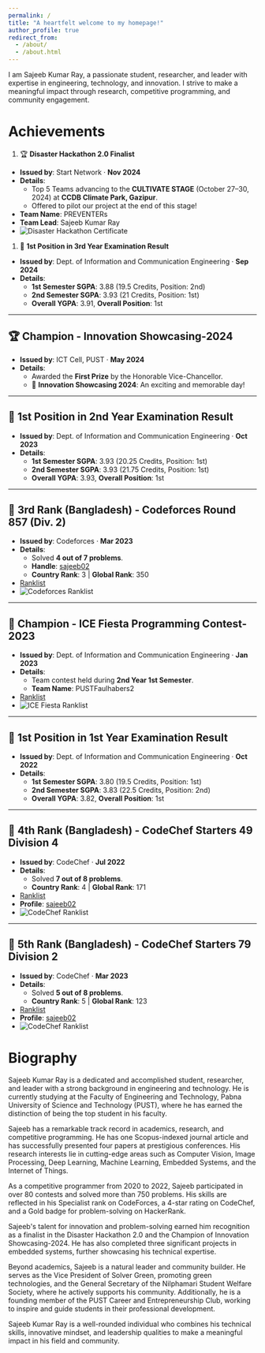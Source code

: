 ```yaml
---
permalink: /
title: "A heartfelt welcome to my homepage!"
author_profile: true
redirect_from: 
  - /about/
  - /about.html
---
```


I am Sajeeb Kumar Ray, a passionate student, researcher, and leader with expertise in engineering, technology, and innovation. I strive to make a meaningful impact through research, competitive programming, and community engagement.


Achievements
======

1. 🏆 **Disaster Hackathon 2.0 Finalist**
- **Issued by**: Start Network · **Nov 2024**
- **Details**:  
  - Top 5 Teams advancing to the **CULTIVATE STAGE** (October 27–30, 2024) at **CCDB Climate Park, Gazipur**.  
  - Offered to pilot our project at the end of this stage!  
- **Team Name**: PREVENTERs  
- **Team Lead**: Sajeeb Kumar Ray  
- ![Disaster Hackathon Certificate](Disaster_Hackathon_2.0_Top-5_Certificate.png)

1. 🥇 **1st Position in 3rd Year Examination Result**
- **Issued by**: Dept. of Information and Communication Engineering · **Sep 2024**  
- **Details**:  
  - **1st Semester SGPA**: 3.88 (19.5 Credits, Position: 2nd)  
  - **2nd Semester SGPA**: 3.93 (21 Credits, Position: 1st)  
  - **Overall YGPA**: 3.91, **Overall Position**: 1st  

---

## 🏆 **Champion - Innovation Showcasing-2024**
- **Issued by**: ICT Cell, PUST · **May 2024**  
- **Details**:  
  - Awarded the **First Prize** by the Honorable Vice-Chancellor.  
  - 🎉 **Innovation Showcasing 2024**: An exciting and memorable day!  

---

## 🥇 **1st Position in 2nd Year Examination Result**
- **Issued by**: Dept. of Information and Communication Engineering · **Oct 2023**  
- **Details**:  
  - **1st Semester SGPA**: 3.93 (20.25 Credits, Position: 1st)  
  - **2nd Semester SGPA**: 3.93 (21.75 Credits, Position: 1st)  
  - **Overall YGPA**: 3.93, **Overall Position**: 1st  

---

## 🥉 **3rd Rank (Bangladesh) - Codeforces Round 857 (Div. 2)**
- **Issued by**: Codeforces · **Mar 2023**  
- **Details**:  
  - Solved **4 out of 7 problems**.  
  - **Handle**: [sajeeb02](https://codeforces.com/profile/sajeeb02)  
  - **Country Rank**: 3 | **Global Rank**: 350  
- [Ranklist](https://codeforces.com/contest/1802/standings/participant/151147589#p151147589)  
- ![Codeforces Ranklist](Codeforces_Round_857_Ranklist.jpg)

---

## 🥇 **Champion - ICE Fiesta Programming Contest-2023**
- **Issued by**: Dept. of Information and Communication Engineering · **Jan 2023**  
- **Details**:  
  - Team contest held during **2nd Year 1st Semester**.  
  - **Team Name**: PUSTFaulhabers2  
- [Ranklist](https://lightoj.com/contest/icefiesta2023/ranklist)  
- ![ICE Fiesta Ranklist](ICE_FIESTA_2023_PROGRAMMING_CONTEST_RANKLIST.jpg)

---

## 🥇 **1st Position in 1st Year Examination Result**
- **Issued by**: Dept. of Information and Communication Engineering · **Oct 2022**  
- **Details**:  
  - **1st Semester SGPA**: 3.80 (19.5 Credits, Position: 1st)  
  - **2nd Semester SGPA**: 3.83 (22.5 Credits, Position: 2nd)  
  - **Overall YGPA**: 3.82, **Overall Position**: 1st  

---

## 🏅 **4th Rank (Bangladesh) - CodeChef Starters 49 Division 4**
- **Issued by**: CodeChef · **Jul 2022**  
- **Details**:  
  - Solved **7 out of 8 problems**.  
  - **Country Rank**: 4 | **Global Rank**: 171  
- [Ranklist](https://www.codechef.com/rankings/START49D?filterBy=Country%3DBangladesh&itemsPerPage=100&order=asc&page=1&sortBy=rank)  
- **Profile**: [sajeeb02](https://www.codechef.com/users/sajeeb02)  
- ![CodeChef Ranklist](CodeChef_Ranklist_START49D.jpg)

---

## 🏅 **5th Rank (Bangladesh) - CodeChef Starters 79 Division 2**
- **Issued by**: CodeChef · **Mar 2023**  
- **Details**:  
  - Solved **5 out of 8 problems**.  
  - **Country Rank**: 5 | **Global Rank**: 123  
- [Ranklist](https://www.codechef.com/rankings/START79B?filterBy=Country%3DBangladesh&itemsPerPage=100&order=asc&page=1&sortBy=rank)  
- **Profile**: [sajeeb02](https://www.codechef.com/users/sajeeb02)  
- ![CodeChef Ranklist](CodeChef_Ranklist_START79B.jpg)


Biography
======
Sajeeb Kumar Ray is a dedicated and accomplished student, researcher, and leader with a strong background in engineering and technology. He is currently studying at the Faculty of Engineering and Technology, Pabna University of Science and Technology (PUST), where he has earned the distinction of being the top student in his faculty.

Sajeeb has a remarkable track record in academics, research, and competitive programming. He has one Scopus-indexed journal article and has successfully presented four papers at prestigious conferences. His research interests lie in cutting-edge areas such as Computer Vision, Image Processing, Deep Learning, Machine Learning, Embedded Systems, and the Internet of Things.

As a competitive programmer from 2020 to 2022, Sajeeb participated in over 80 contests and solved more than 750 problems. His skills are reflected in his Specialist rank on CodeForces, a 4-star rating on CodeChef, and a Gold badge for problem-solving on HackerRank.

Sajeeb's talent for innovation and problem-solving earned him recognition as a finalist in the Disaster Hackathon 2.0 and the Champion of Innovation Showcasing-2024. He has also completed three significant projects in embedded systems, further showcasing his technical expertise.

Beyond academics, Sajeeb is a natural leader and community builder. He serves as the Vice President of Solver Green, promoting green technologies, and the General Secretary of the Nilphamari Student Welfare Society, where he actively supports his community. Additionally, he is a founding member of the PUST Career and Entrepreneurship Club, working to inspire and guide students in their professional development.

Sajeeb Kumar Ray is a well-rounded individual who combines his technical skills, innovative mindset, and leadership qualities to make a meaningful impact in his field and community.